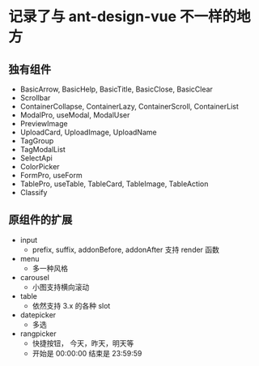 # 记录了与 ant-design-vue 不一样的地方

## 独有组件

- BasicArrow, BasicHelp, BasicTitle, BasicClose, BasicClear
- Scrollbar
- ContainerCollapse, ContainerLazy, ContainerScroll, ContainerList
- ModalPro, useModal, ModalUser
- PreviewImage
- UploadCard, UploadImage, UploadName
- TagGroup
- TagModalList
- SelectApi
- ColorPicker
- FormPro, useForm
- TablePro, useTable, TableCard, TableImage, TableAction
- Classify

## 原组件的扩展

- input
  - prefix, suffix, addonBefore, addonAfter 支持 render 函数
- menu
  - 多一种风格
- carousel
  - 小图支持横向滚动
- table
  - 依然支持 3.x 的各种 slot
- datepicker
  - 多选
- rangpicker
  - 快捷按钮， 今天，昨天，明天等
  - 开始是 00:00:00 结束是 23:59:59

